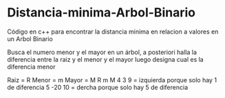 # Distancia-minima-Arbol-Binario
Código en c++ para encontrar la distancia minima en relacion a valores en un Arbol Binario

Busca el numero menor y el mayor en un árbol, a posteriori  halla la diferencia entre la raiz y el menor y el mayor 
luego designa cual es la diferencia menor

Raiz = R Menor = m Mayor = M
R    m   M
4    3   9  = izquierda porque solo hay 1 de diferencia
5  -20  10  = dercha porque solo hay 5 de diferencia
